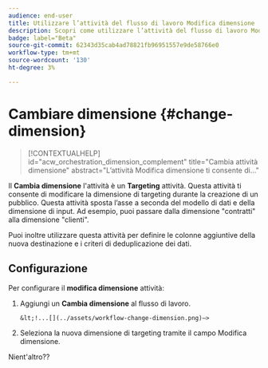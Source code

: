 ```yaml
---
audience: end-user
title: Utilizzare l’attività del flusso di lavoro Modifica dimensione
description: Scopri come utilizzare l’attività del flusso di lavoro Modifica dimensione
badge: label="Beta"
source-git-commit: 62343d35cab4ad78821fb96951557e9de58766e0
workflow-type: tm+mt
source-wordcount: '130'
ht-degree: 3%

---
```



# Cambiare dimensione {#change-dimension}

>[!CONTEXTUALHELP]
>id="acw_orchestration_dimension_complement"
>title="Cambia attività dimensione"
>abstract="L’attività Modifica dimensione ti consente di..."

Il **Cambia dimensione** l&#39;attività è un **Targeting** attività. Questa attività ti consente di modificare la dimensione di targeting durante la creazione di un pubblico. Questa attività sposta l’asse a seconda del modello di dati e della dimensione di input. Ad esempio, puoi passare dalla dimensione &quot;contratti&quot; alla dimensione &quot;clienti&quot;.

Puoi inoltre utilizzare questa attività per definire le colonne aggiuntive della nuova destinazione e i criteri di deduplicazione dei dati.

## Configurazione

Per configurare il **modifica dimensione** attività:

1. Aggiungi un **Cambia dimensione** al flusso di lavoro.

       &lt;!...[](../assets/workflow-change-dimension.png)—>
   
1. Seleziona la nuova dimensione di targeting tramite il campo Modifica dimensione.

Nient&#39;altro??